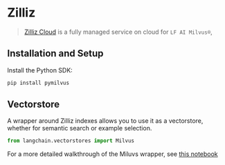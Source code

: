 # Zilliz

>[Zilliz Cloud](https://zilliz.com/doc/quick_start) is a fully managed service on cloud for `LF AI Milvus®`,


## Installation and Setup

Install the Python SDK:
```bash
pip install pymilvus
```

## Vectorstore

A wrapper around Zilliz indexes allows you to use it as a vectorstore,
whether for semantic search or example selection.

```python
from langchain.vectorstores import Milvus
```

For a more detailed walkthrough of the Miluvs wrapper, see [this notebook](../modules/indexes/vectorstores/examples/zilliz.ipynb)
